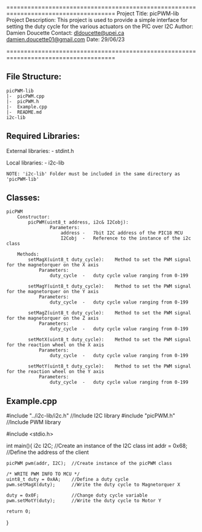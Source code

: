 =====================================================================================
Project Title:          picPWM-lib
Project Description:    This project is used to provide a simple interface for setting the duty cycle for the various actuators on the PIC over I2C
Author:                 Damien Doucette
Contact:                dldoucette@upei.ca
                        damien.doucette01@gmail.com
Date:                   29/06/23

=====================================================================================


File Structure:
-------------------------------------------------------------------------------------
    picPWM-lib
    |-  picPWM.cpp
    |-  picPWM.h
    |-  Example.cpp
    |-  README.md
    i2c-lib

Required Libraries:
-------------------------------------------------------------------------------------
External libraries:
    -   stdint.h

Local libraries:
    -   i2c-lib

    NOTE: 'i2c-lib' Folder must be included in the same directory as 'picPWM-lib'

Classes:
-------------------------------------------------------------------------------------
    picPWM    
        Constructor:
            picPWM(uint8_t address, i2c& I2Cobj):
                    Parameters:
                        address -   7bit I2C address of the PIC18 MCU
                        I2Cobj  -   Reference to the instance of the i2c class

        Methods:
            setMagX(uint8_t duty_cycle):    Method to set the PWM signal for the magnetorquer on the X axis
                Parameters:
                    duty_cycle  -   duty cycle value ranging from 0-199
                    
            setMagY(uint8_t duty_cycle):    Method to set the PWM signal for the magnetorquer on the Y axis
                Parameters:
                    duty_cycle  -   duty cycle value ranging from 0-199

            setMagZ(uint8_t duty_cycle):    Method to set the PWM signal for the magnetorquer on the Z axis
                Parameters:
                    duty_cycle  -   duty cycle value ranging from 0-199

            setMotX(uint8_t duty_cycle):    Method to set the PWM signal for the reaction wheel on the X axis
                Parameters:
                    duty_cycle  -   duty cycle value ranging from 0-199

            setMotY(uint8_t duty_cycle):    Method to set the PWM signal for the reaction wheel on the Y axis
                Parameters:
                    duty_cycle  -   duty cycle value ranging from 0-199

Example.cpp
-------------------------------------------------------------------------------------
#include "../i2c-lib/i2c.h"   //Include I2C library
#include "picPWM.h"    //Include PWM library

#include <stdio.h>

int main(){
    i2c I2C;    //Create an instance of the I2C class
	int addr = 0x68;    //Define the address of the client

    picPWM pwm(addr, I2C);  //Create instance of the picPWM class
    
    /* WRITE PWM INFO TO MCU */
    uint8_t duty = 0xAA;    //Define a duty cycle
    pwm.setMagX(duty);      //Write the duty cycle to Magnetorquer X

    duty = 0x0F;            //Change duty cycle variable  
    pwm.setMotY(duty);      //Write the duty cycle to Motor Y

    return 0;
}
